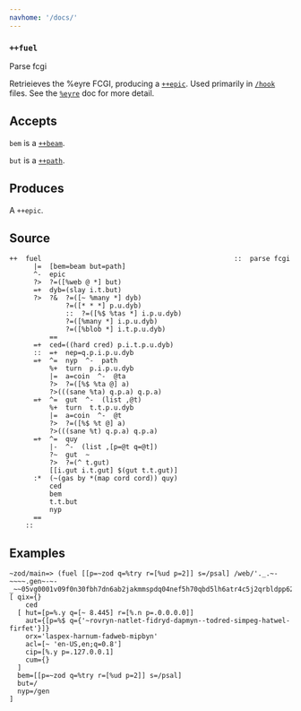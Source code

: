```yaml
---
navhome: '/docs/'
---
```


### `++fuel`

Parse fcgi

Retrieieves the %eyre FCGI, producing a [`++epic`](). Used primarily in
[`/hook`]() files. See the [`%eyre`]() doc for more detail.

## Accepts

`bem` is a [`++beam`]().

`but` is a [`++path`]().

## Produces

A `++epic`.

## Source

    ++  fuel                                                ::  parse fcgi
          |=  [bem=beam but=path]
          ^-  epic
          ?>  ?=([%web @ *] but)
          =+  dyb=(slay i.t.but)
          ?>  ?&  ?=([~ %many *] dyb)
                  ?=([* * *] p.u.dyb)
                  ::  ?=([%$ %tas *] i.p.u.dyb)
                  ?=([%many *] i.p.u.dyb)
                  ?=([%blob *] i.t.p.u.dyb)
              ==
          =+  ced=((hard cred) p.i.t.p.u.dyb)
          ::  =+  nep=q.p.i.p.u.dyb
          =+  ^=  nyp  ^-  path
              %+  turn  p.i.p.u.dyb
              |=  a=coin  ^-  @ta
              ?>  ?=([%$ %ta @] a)
              ?>(((sane %ta) q.p.a) q.p.a)
          =+  ^=  gut  ^-  (list ,@t)
              %+  turn  t.t.p.u.dyb
              |=  a=coin  ^-  @t
              ?>  ?=([%$ %t @] a)
              ?>(((sane %t) q.p.a) q.p.a)
          =+  ^=  quy
              |-  ^-  (list ,[p=@t q=@t])
              ?~  gut  ~
              ?>  ?=(^ t.gut)
              [[i.gut i.t.gut] $(gut t.t.gut)]
          :*  (~(gas by *(map cord cord)) quy)
              ced
              bem
              t.t.but
              nyp
          ==
        ::

## Examples

    ~zod/main=> (fuel [[p=~zod q=%try r=[%ud p=2]] s=/psal] /web/'._.~-~~~~.gen~-~-_~~05vg0001v09f0n30fbh7dn6ab2jakmmspdq04nef5h70qbd5lh6atr4c5j2qrbldpp62q1df1in0sr1ding0c3qgt7kclj74qb65lm6atrkc5k2qpr5e1mmispdchin4p3fegmiqrjpdlo62p1dchsn4p39comn8pbcehgmsbbef5p7crrifr3o035dhgfrk2b5__')
    [ qix={}
        ced
      [ hut=[p=%.y q=[~ 8.445] r=[%.n p=.0.0.0.0]]
        aut={[p=%$ q={'~rovryn-natlet-fidryd-dapmyn--todred-simpeg-hatwel-firfet'}]}
        orx='laspex-harnum-fadweb-mipbyn'
        acl=[~ 'en-US,en;q=0.8']
        cip=[%.y p=.127.0.0.1]
        cum={}
      ]
      bem=[[p=~zod q=%try r=[%ud p=2]] s=/psal]
      but=/
      nyp=/gen
    ]
